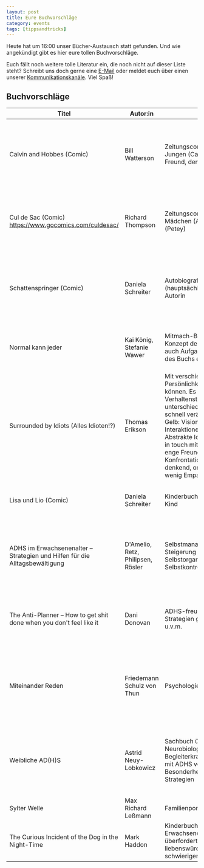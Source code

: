 ```yaml
---
layout: post
title: Eure Buchvorschläge
category: events
tags: [tippsandtricks]
---
```


Heute hat um 16:00 unser Bücher-Austausch statt gefunden. Und wie angekündigt gibt es hier eure tollen Buchvorschläge.

Euch fällt noch weitere tolle Literatur ein, die noch nicht auf dieser Liste steht? Schreibt uns doch gerne eine [E-Mail](mailto:kontakt@perpetuum-mobile.space) oder meldet euch über einen unserer [Kommunikationskanäle](/mitmachen/#kommunikation). Viel Spaß!

## Buchvorschläge

| Titel | Autor:in | Inhalt | Neurodivergenz | Warum lesen? |
| --- | --- | --- | --- | --- |
| Calvin and Hobbes (Comic) | Bill Watterson | Zeitungscomic über einen kleinen Jungen (Calvin) und seinen besten Freund, den Tiger Hobbes | Calvin als fantasievolles ADHS-Kind. ADHS wird aber nicht direkt thematisiert. Er ist in seiner Art von seinem Umfeld missverstanden. Es werden dabei sowohl die Schwierigkeiten von ADHS als auch z.B. die schöne, lebhafte Fantasie gezeigt | Sehr abwechslungsreich und phantasievoll. In vielen Punkten auch philosophisch, es werden verschiedene Themen relativ ernst behandelt (in unterhaltsamer Erzählung) |
| Cul de Sac (Comic) https://www.gocomics.com/culdesac/| Richard Thompson | Zeitungscomic über ein kleines Mädchen (Alice) und ihren Bruder (Petey) | Die beiden Hauptfiguren sind ungenannt sehr neurodivergent konnotiert. Vorschulkind Alice zeigt viele ADHS-Symptome, ihr Bruder viele Autismus-Symptome | Liebevoll illustrierte, lebendige und quirky Charaktere, die ihre ganz eigenen Wege finden, mit ihrer Welt und ihren Mitmenschen zurechtzukommen - oder auch nicht |
| Schattenspringer (Comic) | Daniela Schreiter | Autobiografisch über Leben (hauptsächlich Kindheit) der Autorin | Die Autorin ist diagnostiziert Autistin. Sie spricht über ihre abweichende Wahrnehmung, beschreibt die Reaktionen der Menschen um sie herum und ihre Erfahrungen als Kind und als Erwachsene. Es wird auch allgemein über Autismus gesprochen |  |
| Normal kann jeder | Kai König, Stefanie Wawer | Mitmach-Buch, reflektiert über Konzept der Normalität. Enthält auch Aufgaben, die man außerhalb des Buchs erfüllen kann. | "Anders sein" an sich selbst akzeptieren. Das Buch motiviert zum nicht-hineinpassen. Hilft dabei, aus dem Alltag auszubrechen.  | Empfehlenswert für alle, die sich von Normativität verschiedenster Arten eingeengt fühlen und mal im Kleinen dagegen rebellieren wollen (auf eigene Gefahr!) |
| Surrounded by Idiots (Alles Idioten!?) | Thomas Erikson | Mit verschiedenen Persönlichkeitstypen umgehen können. Es werden vier Verhaltenstypen (als Farben) unterschieden. Rot: Kompetitiv, schnell verärgerbar, extravertiert. Gelb: Visionär, extravertiert, auf Interaktionen aus, suchen neue Abstrakte Ideen. Grün: Introvertiert, in touch mit eigenen Emotionen, auf enge Freunde bedacht. Vermeiden Konfrontationen. Blau: Logisch denkend, ordungs-/Detailorientiert, wenig Empathie | Vorschläge für verschiedene soziale Interaktionen mit verschiedenen Menschen | Hilft Eigenschaften von Kommuikationspartner:innen zu verstehen, um die Kommunikation an sie anpassen zu können |
| Lisa und Lio (Comic)| Daniela Schreiter | Kinderbuch über ein autistisches Kind | Lisa ist autistisch, Schwierigkeiten nach einem Umzug. Verschiedene Aspekte von Autismus werden beschrieben | Autismus wird kinderfreundlich erklärt |
| ADHS im Erwachsenenalter – Strategien und Hilfen für die Alltagsbewältigung | D'Amelio, Retz, Philipsen, Rösler | Selbstmanagement-Strategien zur Steigerung von Aufmerksamkeit, Selbstorganisation und Selbstkontrolle/Selbstbeherrschung | Übersichtlicher ADHS-Ratgeber nach dem Schema "Woran erkenne ich Symptom X" – und "Was kann ich tun", aufgeschlüsselt in typische Probleme und entsprechende Lösungsstrategien mit vielen praktischen Übungen und Arbeitsblättern | Gut für Selbstreflektion und wie eine Art Verhaltenstherapie zum Selbermachen – erfordert allerdings etwas Disziplin, dranzubleiben |
| The Anti-Planner – How to get shit done when you don't feel like it | Dani Donovan | ADHS-freundliche Sammlung von Strategien gegen Prokrastination u.v.m. | Notfallplan für Tage an denen man feststeckt, überwältigt, unmotiviert, unorganisiert und/oder entmutigt ist (von einer ADHSlerin geschrieben – sie weiß also, wovon sie spricht) | Das Buch ist ansprechend aufbereitet, abwechslungsreich, einfallsreich und es ist sicher für alle mindestens eine Strategie dabei, die wirklich hilft |
| Miteinander Reden | Friedemann Schulz von Thun | Psychologie der Kommunikation | Kommunikationspsychologie-Klassiker, bekannt für die "vier Ohren einer Nachricht" – hilfreich für Menschen, die oft missverstanden werden, wenn sie z.B. auf der Sachebene sprechen und auf Beziehungsebene gehört werden | Immer wieder hilfreich zu vergegenwärtigen, dass zu Kommunikation mindestens zwei Leute gehören, die oft auf verschiedenen Ebenen kommunizieren. Hilft auch dabei, Missverständnisse nicht persönlich zu nehmen und sie vielleicht sogar zu lösen. |
| Weibliche AD(H)S | Astrid Neuy-Lobkowicz | Sachbuch über u.a. die Neurobiologie der ADHS, Begleiterkrankungen und anderen mit ADHS verknüpften Problemen, Besonderheiten bei Frauen, sowie Strategien | Autorin ist selbst ADHS-Betroffene, Mutter von ADHS-Kindern und Fachärztin (Psychotherapie & Psychosomatik) – Die verschiedenen Ebenen des "Expertin-Seins" bringt sie einfühlsam an ADHS-Newbies und Interessierte | Solide Basis, um sich dem Thema "weibliche ADHS" zu nähern, logischer Aufbau |
| Sylter Welle | Max Richard Leßmann | Familienportrait | relatable, auch wenn nicht konkret zum Thema Neurodivergenz | witzig und berührend |
| The Curious Incident of the Dog in the Night-Time | Mark Haddon | Kinderbuch (das aber auch viele Erwachsene mögen), über ein überfordertes, aber liebenswürdiges Kind mit schwieriger Familie | in vieler Hinsicht neurospicy-coded | sehr knuffig, liest sich schnell weg |
